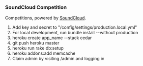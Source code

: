 ### SoundCloud Competition

Competitions, powered by [SoundCloud](http://soundcloud.com).

1. Add key and secret to "/config/settings/production.local.yml"
2. For local development, run bundle install --without production
3. heroku create app_name --stack cedar
4. git push heroku master
5. heroku run rake db:setup
6. heroku addons:add memcache
7. Claim admin by visiting /admin and logging in